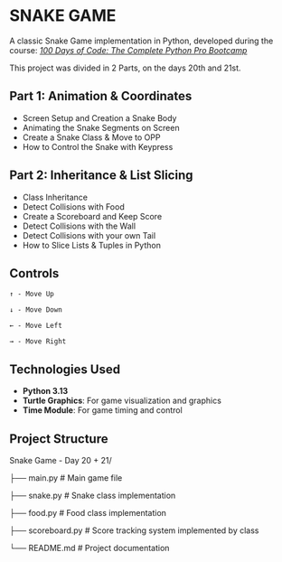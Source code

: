 # SNAKE GAME

A classic Snake Game implementation in Python, developed during the course: *[100 Days of Code: The Complete Python Pro Bootcamp](https://www.udemy.com/course/100-days-of-code/?srsltid=AfmBOor9MN3qCpzSHSlwpW-iGIEaZoRj4bMQ1rHAaDoqW5OMJrucjWH5)*

This project was divided in 2 Parts, on the days 20th and 21st.

## Part 1: Animation & Coordinates

 - Screen Setup and Creation a Snake Body
 - Animating the Snake Segments on Screen
 - Create a Snake Class & Move to OPP
 - How to Control the Snake with Keypress

## Part 2: Inheritance & List Slicing

 - Class Inheritance
 - Detect Collisions with Food
 - Create a Scoreboard and Keep Score
 - Detect Collisions with the Wall
 - Detect Collisions with your own Tail
 - How to Slice Lists & Tuples in Python

## Controls

    ↑ - Move Up
    
    ↓ - Move Down
    
    ← - Move Left
    
    → - Move Right

## Technologies Used

 - **Python 3.13**
 - **Turtle Graphics**: For game visualization and graphics
 - **Time Module**: For game timing and control

## Project Structure

Snake Game - Day 20 + 21/

├── main.py # Main game file

├── snake.py # Snake class implementation

├── food.py # Food class implementation

├── scoreboard.py # Score tracking system implemented by class

└── README.md # Project documentation